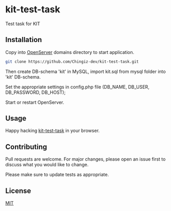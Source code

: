 # kit-test-task
Test task for KIT

## Installation

Copy into  [OpenServer](https://ospanel.io/download/) domains directory to start application.

```bash
git clone https://github.com/Chingiz-dev/kit-test-task.git
```

Then create DB-schema 'kit' in MySQL, import kit.sql from mysql folder into 'kit' DB-schema.

Set the appropriate settings in config.php file (DB_NAME, DB_USER, DB_PASSWORD, DB_HOST);

Start or restart OpenServer.

## Usage

Happy hacking [kit-test-task](https://kit-test-task/) in your browser.

## Contributing
Pull requests are welcome. For major changes, please open an issue first to discuss what you would like to change.

Please make sure to update tests as appropriate.

## License
[MIT](https://choosealicense.com/licenses/mit/)
